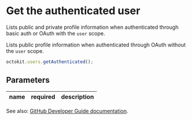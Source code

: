 # Get the authenticated user

Lists public and private profile information when authenticated through basic auth or OAuth with the `user` scope.

Lists public profile information when authenticated through OAuth without the `user` scope.

```js
octokit.users.getAuthenticated();
```

## Parameters

<table>
  <thead>
    <tr>
      <th>name</th>
      <th>required</th>
      <th>description</th>
    </tr>
  </thead>
  <tbody>
    
  </tbody>
</table>

See also: [GitHub Developer Guide documentation](endpoint.documentationUrl).
